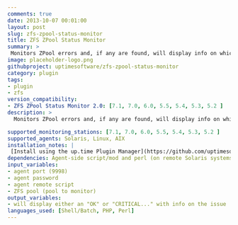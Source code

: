 ```yaml
---
comments: true
date: 2013-10-07 00:01:00
layout: post
slug: zfs-zpool-status-monitor
title: ZFS ZPool Status Monitor
summary: >
 Monitors ZPool errors and, if any are found, will display info on which disks are affecting the ZPool.
image: placeholder-logo.png
githubproject: uptimesoftware/zfs-zpool-status-monitor
category: plugin
tags:
- plugin
- zfs
version_compatibility:
- ZFS ZPool Status Monitor 2.0: [7.1, 7.0, 6.0, 5.5, 5.4, 5.3, 5.2 ]
description: >
  Monitors ZPool errors and, if any are found, will display info on which disks are affecting the ZPool.

supported_monitoring_stations: [7.1, 7.0, 6.0, 5.5, 5.4, 5.3, 5.2 ]
supported_agents: Solaris, Linux, AIX
installation_notes: |
 [Install using the up.time Plugin Manager](https://github.com/uptimesoftware/uptime-plugin-manager)
dependencies: Agent-side script/mod and perl (on remote Solaris systems).
input_variables:
- agent port (9998)
- agent password
- agent remote script
- ZFS pool (pool to monitor)
output_variables:
- will display either an "OK" or "CRITICAL..." with info on the issue
languages_used: [Shell/Batch, PHP, Perl]
---
```

